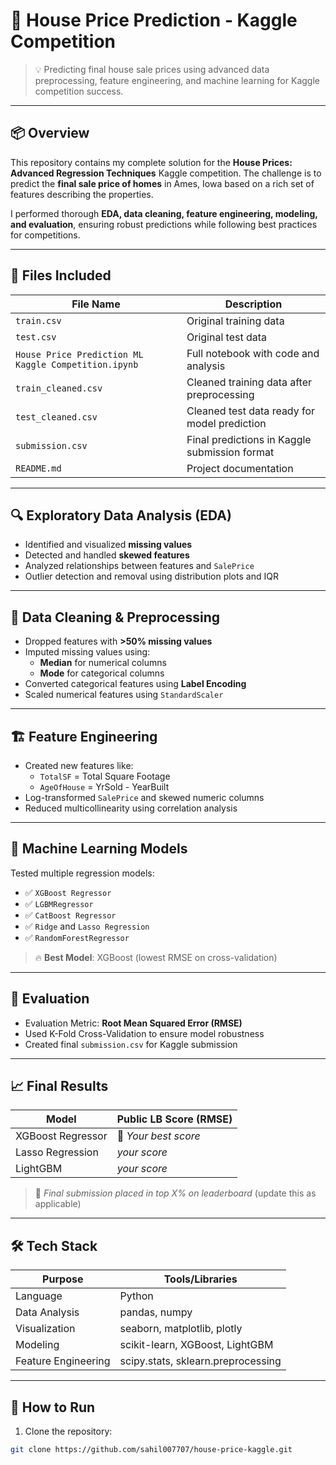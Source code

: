 # 🏡 House Price Prediction - Kaggle Competition


> 💡 Predicting final house sale prices using advanced data preprocessing, feature engineering, and machine learning for Kaggle competition success.

---

## 📦 Overview

This repository contains my complete solution for the **House Prices: Advanced Regression Techniques** Kaggle competition. The challenge is to predict the **final sale price of homes** in Ames, Iowa based on a rich set of features describing the properties.

I performed thorough **EDA, data cleaning, feature engineering, modeling, and evaluation**, ensuring robust predictions while following best practices for competitions.

---

## 📂 Files Included

| File Name                                             | Description                                   |
|-------------------------------------------------------|-----------------------------------------------|
| `train.csv`                                            | Original training data                        |
| `test.csv`                                             | Original test data                            |
| `House Price Prediction ML Kaggle Competition.ipynb`  | Full notebook with code and analysis          |
| `train_cleaned.csv`                                   | Cleaned training data after preprocessing     |
| `test_cleaned.csv`                                    | Cleaned test data ready for model prediction  |
| `submission.csv`                                      | Final predictions in Kaggle submission format |
| `README.md`                                            | Project documentation                         |

---

## 🔍 Exploratory Data Analysis (EDA)

- Identified and visualized **missing values**
- Detected and handled **skewed features**
- Analyzed relationships between features and `SalePrice`
- Outlier detection and removal using distribution plots and IQR

---

## 🧼 Data Cleaning & Preprocessing

- Dropped features with **>50% missing values**
- Imputed missing values using:
  - **Median** for numerical columns
  - **Mode** for categorical columns
- Converted categorical features using **Label Encoding**
- Scaled numerical features using `StandardScaler`

---

## 🏗️ Feature Engineering

- Created new features like:
  - `TotalSF` = Total Square Footage
  - `AgeOfHouse` = YrSold - YearBuilt
- Log-transformed `SalePrice` and skewed numeric columns
- Reduced multicollinearity using correlation analysis

---

## 🧠 Machine Learning Models

Tested multiple regression models:
- ✅ `XGBoost Regressor`
- ✅ `LGBMRegressor`
- ✅ `CatBoost Regressor`
- ✅ `Ridge` and `Lasso Regression`
- ✅ `RandomForestRegressor`

> 🔥 **Best Model**: XGBoost (lowest RMSE on cross-validation)

---

## 🧪 Evaluation

- Evaluation Metric: **Root Mean Squared Error (RMSE)**
- Used K-Fold Cross-Validation to ensure model robustness
- Created final `submission.csv` for Kaggle submission

---

## 📈 Final Results

| Model              | Public LB Score (RMSE) |
|-------------------|------------------------|
| XGBoost Regressor | 🥇 _Your best score_   |
| Lasso Regression  | _your score_           |
| LightGBM          | _your score_           |

> 🏁 _Final submission placed in top X% on leaderboard_ (update this as applicable)

---

## 🛠️ Tech Stack

| Purpose              | Tools/Libraries                     |
|----------------------|-------------------------------------|
| Language             | Python                              |
| Data Analysis        | pandas, numpy                       |
| Visualization        | seaborn, matplotlib, plotly         |
| Modeling             | scikit-learn, XGBoost, LightGBM     |
| Feature Engineering  | scipy.stats, sklearn.preprocessing  |

---

## 📌 How to Run

1. Clone the repository:
```bash
git clone https://github.com/sahil007707/house-price-kaggle.git
